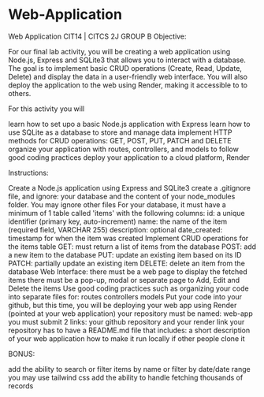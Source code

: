 # Web-Application
Web Application CIT14 | CITCS 2J GROUP B
Objective:

For our final lab activity, you will be creating a web application using Node.js, Express and SQLite3 that allows you to interact with a database. The goal is to implement basic CRUD operations (Create, Read, Update, Delete) and display the data in a user-friendly web interface. You will also deploy the application to the web using Render, making it accessible to to others.

For this activity you will

learn how to set upo a basic Node.js application with Express
learn how to use SQLite as a database to store and manage data
implement HTTP methods for CRUD operations: GET, POST, PUT, PATCH and DELETE
organize your application with routes, controllers, and models to follow good coding practices
deploy your application to a cloud platform, Render
 

Instructions:

Create a Node.js application using Express and SQLite3
create a .gitignore file, and ignore: your database and the content of your node_modules folder. You may ignore other files
For your database, it must have a minimum of 1 table called 'items' with the following columns:
id: a unique identifier (primary key, auto-increment)
name: the name of the item (required field, VARCHAR 255)
description: optional
date_created: timestamp for when the item was created
Implement CRUD operations for the items table
GET: must return a list of items from the database
POST: add a new item to the database
PUT: update an existing item based on its ID
PATCH: partially update an existing item
DELETE: delete an item from the database
Web Interface:
there must be a web page to display the fetched items
there must be a pop-up, modal or separate page to Add, Edit and Delete the items
Use good coding practices such as organizing your code into separate files for:
routes
controllers
models
Put your code into your github, but this time, you will be deploying your web app using Render (pointed at your web application)
your repository must be named: web-app
you must submit 2 links: your github repository and your render link
your repository has to have a README.md file that includes:
a short description of your web application
how to make it run locally if other people clone it
 

BONUS:

add the ability to search or filter items by name or filter by date/date range
you may use tailwind css
add the ability to handle fetching thousands of records
